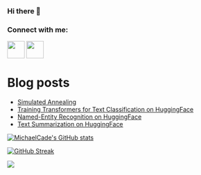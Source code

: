 ### Hi there 👋

<h3 align="left">Connect with me:</h3>
<p align="left">
<a href="https://twitter.com/biased_ai" target="blank"><img align="center" src="https://cdn2.iconfinder.com/data/icons/social-media-2285/512/1_Twitter3_colored_svg-512.png" alt="" height="40" width="40" /></a>
<a href="https://www.linkedin.com/in/yugal-jain-2a36b9152/" target="blank"><img align="center" src="https://cdn2.iconfinder.com/data/icons/social-media-2285/512/1_Linkedin_unofficial_colored_svg-512.png" alt="" height="40" width="40" /></a>
</p>

# Blog posts
<!-- BLOG-POST-LIST:START -->
- [Simulated Annealing](https://medium.com/ai-techsystems/simulated-annealing-580f73bd807a)
- [Training Transformers for Text Classification on HuggingFace](https://medium.com/tfug-mumbai-weekly/training-transformers-for-text-classification-on-huggingface-8e56fb32edf)
- [Named-Entity Recognition on HuggingFace](https://medium.com/tfug-mumbai-weekly/named-entity-recognition-on-huggingface-4f44e632ea71)
- [Text Summarization on HuggingFace](https://medium.com/tfug-mumbai-weekly/text-summarization-on-huggingface-fc2250808088)
<!-- BLOG-POST-LIST:END -->

[![MichaelCade's GitHub stats](https://github-readme-stats.vercel.app/api?username=yugaljain1999&show_icons=true&theme=radical)](https://github.com/anuraghazra/github-readme-stats)

[![GitHub Streak](https://github-readme-streak-stats.herokuapp.com/?user=yugaljain1999&theme=dark)](https://git.io/streak-stats)

![](https://komarev.com/ghpvc/?username=yugaljain1999&color=lightgrey)


<!--
**yugaljain1999/yugaljain1999** is a ✨ _special_ ✨ repository because its `README.md` (this file) appears on your GitHub profile.

Here are some ideas to get you started:

- 🔭 I’m currently working on ...
- 🌱 I’m currently learning ...
- 👯 I’m looking to collaborate on ...
- 🤔 I’m looking for help with ...
- 💬 Ask me about ...
- 📫 How to reach me: ...
- 😄 Pronouns: ...
- ⚡ Fun fact: ...
-->
